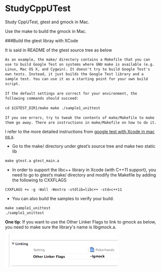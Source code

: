 StudyCppUTest
=============

Study CppUTest, gtest and gmock in Mac.

Use the make to build the gmock in Mac.

###Build the gtest libray with XCode
  
It is said in README of the gtest source tree as below

```
As an example, the make/ directory contains a Makefile that you can use to build Google Test on systems where GNU make is available (e.g. Linux, Mac OS X, and Cygwin). It doesn't try to build Google Test's own tests. Instead, it just builds the Google Test library and a sample test. You can use it as a starting point for your own build script.

If the default settings are correct for your environment, the following commands should succeed:

cd ${GTEST_DIR}/make make ./sample1_unittest

If you see errors, try to tweak the contents of make/Makefile to make them go away. There are instructions in make/Makefile on how to do it.
```

I refer to the more detailed instructions from [google test with Xcode in mac os x](http://dennycd.me/google-test-xcode-mac-osx).

- Go to the make/ directory under gtest’s source tree and make two static lib

```
make gtest.a gtest_main.a
```

- In order to support the libc++ library in Xcode (with C++11 support), you need to go to gtest’s make/ directory and modify the Makefile by adding the following to CXXFLAGS

```
CXXFLAGS += -g -Wall -Wextra -stdlib=libc++ -std=c++11
```
- You can also build the samples to verify your build.

```
make sample1_unittest
./sample1_unittest
```

**One tip**: If you want to use the Other Linker Flags to link to gmock as below, you need to make sure the library's name is libgmock.a.

![](flags.png)  
  
